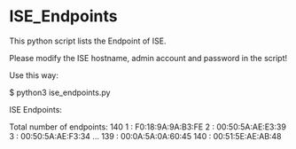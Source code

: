 # ISE_Endpoints

This python script lists the Endpoint of ISE. 

Please modify the ISE hostname, admin account and password in the script!

Use this way:

$ python3 ise_endpoints.py

ISE Endpoints:

Total number of endpoints: 140
1 : F0:18:9A:9A:B3:FE 
2 : 00:50:5A:AE:E3:39 
3 : 00:50:5A:AE:F3:34 
...
139 : 00:0A:5A:0A:60:45 
140 : 00:51:5E:AE:AB:48 
